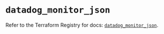 # `datadog_monitor_json`

Refer to the Terraform Registry for docs: [`datadog_monitor_json`](https://registry.terraform.io/providers/datadog/datadog/3.52.1/docs/resources/monitor_json).
